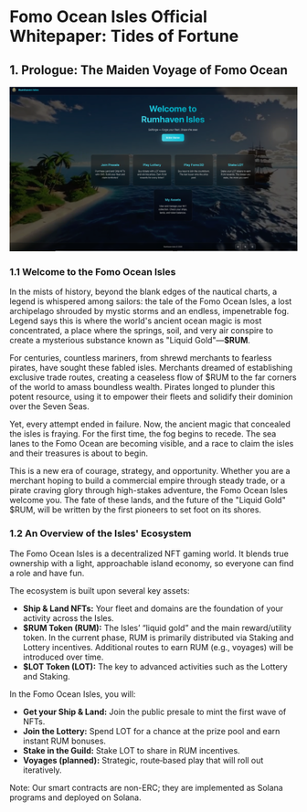 # Fomo Ocean Isles Official Whitepaper: Tides of Fortune

## 1. Prologue: The Maiden Voyage of Fomo Ocean

![Fomo Ocean Isles overview](home.png)

### 1.1 Welcome to the Fomo Ocean Isles

In the mists of history, beyond the blank edges of the nautical charts, a legend is whispered among sailors: the tale of the Fomo Ocean Isles, a lost archipelago shrouded by mystic storms and an endless, impenetrable fog. Legend says this is where the world's ancient ocean magic is most concentrated, a place where the springs, soil, and very air conspire to create a mysterious substance known as "Liquid Gold"—**$RUM**.

For centuries, countless mariners, from shrewd merchants to fearless pirates, have sought these fabled isles. Merchants dreamed of establishing exclusive trade routes, creating a ceaseless flow of $RUM to the far corners of the world to amass boundless wealth. Pirates longed to plunder this potent resource, using it to empower their fleets and solidify their dominion over the Seven Seas.

Yet, every attempt ended in failure. Now, the ancient magic that concealed the isles is fraying. For the first time, the fog begins to recede. The sea lanes to the Fomo Ocean are becoming visible, and a race to claim the isles and their treasures is about to begin.

This is a new era of courage, strategy, and opportunity. Whether you are a merchant hoping to build a commercial empire through steady trade, or a pirate craving glory through high-stakes adventure, the Fomo Ocean Isles welcome you. The fate of these lands, and the future of the "Liquid Gold" $RUM, will be written by the first pioneers to set foot on its shores.

### 1.2 An Overview of the Isles' Ecosystem

The Fomo Ocean Isles is a decentralized NFT gaming world. It blends true ownership with a light, approachable island economy, so everyone can find a role and have fun.

The ecosystem is built upon several key assets:

* **Ship & Land NFTs:** Your fleet and domains are the foundation of your activity across the Isles.
* **$RUM Token (RUM):** The Isles’ “liquid gold” and the main reward/utility token. In the current phase, RUM is primarily distributed via Staking and Lottery incentives. Additional routes to earn RUM (e.g., voyages) will be introduced over time.
* **$LOT Token (LOT):** The key to advanced activities such as the Lottery and Staking.

In the Fomo Ocean Isles, you will:

* **Get your Ship & Land:** Join the public presale to mint the first wave of NFTs.
* **Join the Lottery:** Spend LOT for a chance at the prize pool and earn instant RUM bonuses.
* **Stake in the Guild:** Stake LOT to share in RUM incentives.
* **Voyages (planned):** Strategic, route‑based play that will roll out iteratively.

Note: Our smart contracts are non-ERC; they are implemented as Solana programs and deployed on Solana.

